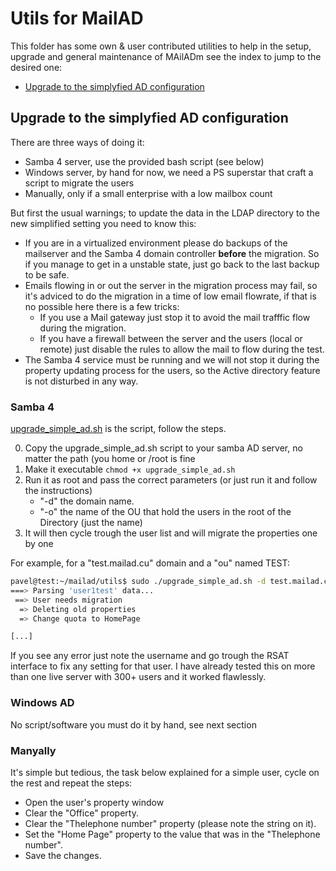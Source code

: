 # Utils for MailAD

This folder has some own & user contributed utilities to help in the setup, upgrade and general maintenance of MAilADm see the index to jump to the desired one:

* [Upgrade to the simplyfied AD configuration](README.md#upgrade-to-the-simplified-ad-configuration)

## Upgrade to the simplyfied AD configuration

There are three ways of doing it:

- Samba 4 server, use the provided bash script (see below)
- Windows server, by hand for now, we need a PS superstar that craft a script to migrate the users 
- Manually, only if a small enterprise with a low mailbox count

But first the usual warnings; to update the data in the LDAP directory to the new simplified setting you need to know this:

- If you are in a virtualized environment please do backups of the mailserver and the Samba 4 domain controller **before** the migration. So if you manage to get in a unstable state, just go back to the last backup to be safe.
- Emails flowing in or out the server in the migration process may fail, so it's adviced to do the migration in a time of low email flowrate, if that is no possible here there is a few tricks:
    - If you use a Mail gateway just stop it to avoid the mail trafffic flow during the migration.
    - If you have a firewall between the server and the users (local or remote) just disable the rules to allow the mail to flow during the test.
- The Samba 4 service must be running and we will not stop it during the property updating process for the users, so the Active directory feature is not disturbed in any way.

### Samba 4

[upgrade_simple_ad.sh](upgrade_simple_ad.sh) is the script, follow the steps.

0. Copy the upgrade_simple_ad.sh script to your samba AD server, no matter the path (you home or /root is fine
0. Make it executable `chmod +x upgrade_simple_ad.sh`
0. Run it as root and pass the correct parameters (or just run it and follow the instructions)
    - "-d" the domain name.
    - "-o" the name of the OU that hold the users in the root of the Directory (just the name)
0. It will then cycle trough the user list and will migrate the properties one by one

For example, for a "test.mailad.cu" domain and a "ou" named TEST:

```sh
pavel@test:~/mailad/utils$ sudo ./upgrade_simple_ad.sh -d test.mailad.cu -o TEST
===> Parsing 'user1test' data...
 ==> User needs migration
  => Deleting old properties
  => Change quota to HomePage

[...]
```

If you see any error just note the username and go trough the RSAT interface to fix any setting for that user. I have already tested this on more than one live server with 300+ users and it worked flawlessly.

### Windows AD

No script/software you must do it  by hand, see next section

### Manyally

It's simple but tedious, the task below explained for a simple user, cycle on the rest and repeat the steps:

- Open the user's property window
- Clear the "Office" property.
- Clear the "Thelephone number" property (please note the string on it).
- Set the "Home Page" property to the value that was in the "Thelephone number".
- Save the changes.
